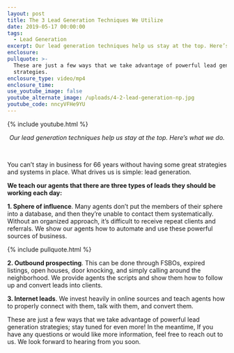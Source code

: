 ```yaml
---
layout: post
title: The 3 Lead Generation Techniques We Utilize
date: 2019-05-17 00:00:00
tags:
  - Lead Generation
excerpt: Our lead generation techniques help us stay at the top. Here’s what we do.
enclosure:
pullquote: >-
  These are just a few ways that we take advantage of powerful lead generation
  strategies.
enclosure_type: video/mp4
enclosure_time:
use_youtube_image: false
youtube_alternate_image: /uploads/4-2-lead-generation-np.jpg
youtube_code: nncyVFHe9YU
---
```


{% include youtube.html %}

<center><em>Our lead generation techniques help us stay at the top. Here&rsquo;s what we do.</em></center>

&nbsp;

You can’t stay in business for 66 years without having some great strategies and systems in place. What drives us is simple: lead generation.

**We teach our agents that there are three types of leads they should be working each day:**

**1\. Sphere of influence**. Many agents don’t put the members of their sphere into a database, and then they’re unable to contact them systematically. Without an organized approach, it’s difficult to receive repeat clients and referrals. We show our agents how to automate and use these powerful sources of business.

{% include pullquote.html %}

**2\. Outbound prospecting**. This can be done through FSBOs, expired listings, open houses, door knocking, and simply calling around the neighborhood. We provide agents the scripts and show them how to follow up and convert leads into clients.

**3\. Internet leads**. We invest heavily in online sources and teach agents how to properly connect with them, talk with them, and convert them.

These are just a few ways that we take advantage of powerful lead generation strategies; stay tuned for even more\! In the meantime, If you have any questions or would like more information, feel free to reach out to us. We look forward to hearing from you soon.